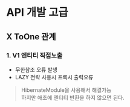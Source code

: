 # API 개발 고급

## X ToOne 관계

### 1. V1 엔티티 직접노출
- 무한참조 오류 발생
- LAZY 전략 사용시 프록시 출력오류
>HibernateModule을 사용해서 해결가능  
하지만 애초에 엔티티 반환을 하지 않으면 된다.  
